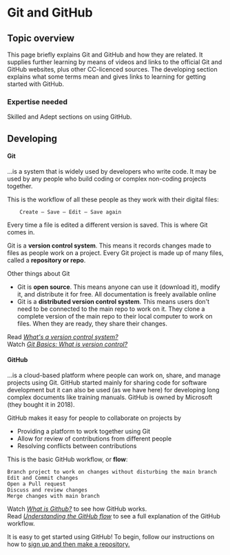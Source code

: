 # Git and GitHub

## Topic overview

This page briefly explains Git and GitHub and how they are related. It supplies further learning by means of videos and links to the official Git and GitHub websites, plus other CC-licenced sources. The developing section explains what some terms mean and gives links to learning for getting started with GitHub.

### Expertise needed

Skilled and Adept sections on using GitHub.

## Developing

#### Git

...is a system that is widely used by developers who write code. It may be used by any people who build coding or complex non-coding projects together.

This is the workflow of all these people as they work with their digital files:

```
    Create – Save – Edit – Save again
```

Every time a file is edited a different version is saved. This is where Git comes in.

Git is a **version control system**. This means it records changes made to files as people work on a project. Every Git project is made up of many files, called a **repository or repo**.

Other things about Git

* Git is **open source**. This means anyone can use it (download it), modify it, and distribute it for free. All documentation is freely available online
* Git is a **distributed version control system**. This means users don't need to be connected to the main repo to work on it. They clone a complete version of the main repo to their local computer to work on files. When they are ready, they share their changes.

Read [_What's a version control system?_](https://guides.github.com/introduction/git-handbook/#version-control)\
Watch [_Git Basics: What is version control?_](https://www.youtube.com/watch?v=8oRjP8yj2Wo)

#### GitHub

...is a cloud-based platform where people can work on, share, and manage projects using Git. GitHub started mainly for sharing code for software development but it can also be used (as we have here) for developing long complex documents like training manuals. GitHub is owned by Microsoft (they bought it in 2018).

GitHub makes it easy for people to collaborate on projects by

* Providing a platform to work together using Git
* Allow for review of contributions from different people
* Resolving conflicts between contributions

This is the basic GitHub workflow, or **flow**:

```
Branch project to work on changes without disturbing the main branch
Edit and Commit changes
Open a Pull request
Discuss and review changes
Merge changes with main branch
```

Watch [_What is Github?_](https://youtu.be/w3jLJU7DT5E) to see how GitHub works.\
Read [_Understanding the GitHub flow_](https://guides.github.com/introduction/flow/) to see a full explanation of the GitHub workflow.

It is easy to get started using GitHub! To begin, follow our instructions on how to [sign up and then make a repository.](../CONTRIBUTING.md)
